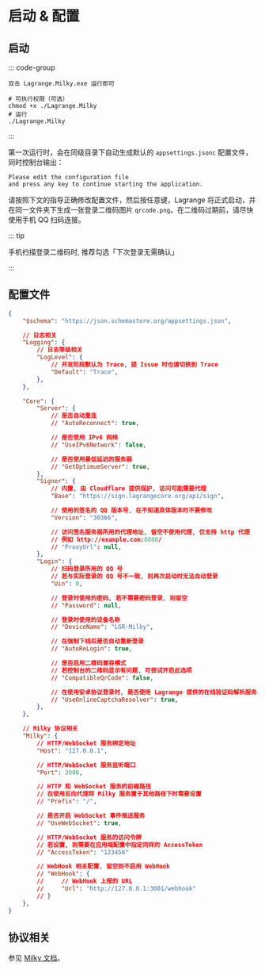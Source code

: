 # 启动 & 配置

## 启动

::: code-group

```text [Windows]
双击 Lagrange.Milky.exe 运行即可
```

```shell [Linux/MacOS]
# 可执行权限（可选）
chmod +x ./Lagrange.Milky
# 运行
./Lagrange.Milky
```

:::

第一次运行时，会在同级目录下自动生成默认的 `appsettings.jsonc` 配置文件，同时控制台输出：

```text
Please edit the configuration file
and press any key to continue starting the application.
```

请按照下文的指导正确修改配置文件，然后按任意键，Lagrange 将正式启动，并在同一文件夹下生成一张登录二维码图片 `qrcode.png`。在二维码过期前，请尽快使用手机 QQ 扫码连接。

::: tip

手机扫描登录二维码时, 推荐勾选「下次登录无需确认」

:::

## 配置文件

```json
{
    "$schema": "https://json.schemastore.org/appsettings.json",

    // 日志相关
    "Logging": {
        // 日志等级相关
        "LogLevel": {
            // 开发阶段默认为 Trace, 提 Issue 时也请切换到 Trace
            "Default": "Trace",
        },
    },

    "Core": {
        "Server": {
            // 是否自动重连
            // "AutoReconnect": true,

            // 是否使用 IPv6 网络
            // "UseIPv6Network": false,

            // 是否使用最低延迟的服务器
            // "GetOptimumServer": true,
        },
        "Signer": {
            // 内置, 由 Cloudflare 提供保护, 访问可能需要代理
            "Base": "https://sign.lagrangecore.org/api/sign",

            // 使用的签名的 QQ 版本号, 在不知道具体版本时不要修改
            "Version": "30366",

            // 访问签名服务器所用的代理地址, 留空不使用代理, 仅支持 http 代理
            // 例如 http://example.com:8080/
            // "ProxyUrl": null,
        },
        "Login": {
            // 扫码登录所用的 QQ 号
            // 若与实际登录的 QQ 号不一致, 则再次启动时无法自动登录
            "Uin": 0,

            // 登录时使用的密码, 若不需要密码登录, 则留空
            // "Password": null,

            // 登录时使用的设备名称
            // "DeviceName": "LGR-Milky",

            // 在强制下线后是否自动重新登录
            // "AutoReLogin": true,

            // 是否启用二维码兼容模式
            // 若控制台的二维码显示有问题, 可尝试开启此选项
            // "CompatibleQrCode": false,

            // 在使用安卓协议登录时, 是否使用 Lagrange 提供的在线验证码解析服务
            // "UseOnlineCaptchaResolver": true,
        },
    },

    // Milky 协议相关
    "Milky": {
        // HTTP/WebSocket 服务绑定地址
        "Host": "127.0.0.1",

        // HTTP/WebSocket 服务监听端口
        "Port": 3000,

        // HTTP 和 WebSocket 服务的前缀路径
        // 在使用反向代理将 Milky 服务置于其他路径下时需要设置
        // "Prefix": "/",

        // 是否开启 WebSocket 事件推送服务
        // "UseWebSocket": true,

        // HTTP/WebSocket 服务的访问令牌
        // 若设置, 则需要在应用端配置中指定同样的 AccessToken
        // "AccessToken": "123456"

        // WebHook 相关配置, 留空则不启用 WebHook
        // "WebHook": {
        //     // WebHook 上报的 URL
        //     "Url": "http://127.0.0.1:3001/webhook"
        // }
    },
}
```

## 协议相关

参见 [Milky 文档](https://milky.ntqqrev.org/guide/introduction.html)。

